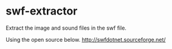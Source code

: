 swf-extractor
=============

Extract the image and sound files in the swf file.

Using the open source below.
http://swfdotnet.sourceforge.net/

